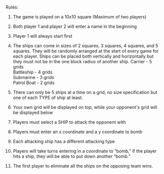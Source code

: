 Rules:
1. The game is played on a 10x10 square (Maximum of two players)
3. Both player 1 and player 2 will enter a name in the beginning
4. Player 1 will always start first
5. The ships can come in sizes of 2 squares, 3 squares, 4 squares, and 5 squares. They will be randomly arranged at the start of every game for each player.
   Ships can be placed both vertically and horizontally but they must not be in the one block radius of another ship.
      Carrier - 5 grids   
      Battleship - 4 grids   
      Submarine - 3 grids   
      Patrol Boat - 2 grids   

7. There can only be 5 ships at a time on a grid, no size specification but one of each TYPE of ship at least.
8. Your own grid will be displayed on top, while your opponent's grid will be displayed below
9. Players must select a SHIP to attack the opponent with
10. Players must enter an x coordinate and a y coordinate to bomb
11. Each attacking ship has a different attacking type
12. Players will take turns entering in a coordinate to “bomb,” if the player hits a ship, they will be able to put down another “bomb.”
13. The first player to eliminate all the ships on the opposing team wins.
